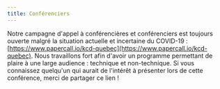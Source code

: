 ```yaml
---
title: Conférenciers
---
```


Notre campagne d'appel à conférencières et conférenciers est toujours ouverte malgré la situation actuelle et incertaine du COVID-19 : [https://www.papercall.io/kcd-quebec](https://www.papercall.io/kcd-quebec). Nous travaillons fort afin d'avoir un programme permettant de plaire à une large audience : technique et non-technique. Si vous connaissez quelqu'un qui aurait de l'intérêt à présenter lors de cette conférence, merci de partager ce lien !

